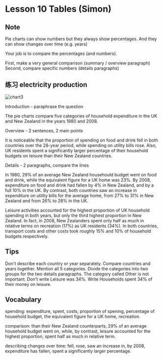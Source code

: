 # Lesson 10 Tables (Simon)

## Note

Pie charts can show numbers but they always show percentages. And they can show changes over time (e.g. years)

Your job is to compare the percentages (and numbers).

First, make a very general comparison
(summary / overview paragraph)
Second, compare specific numbers
(details paragraphs)

## 练习 electricity production

![chart3](https://github.com/Liuhongzhi2018/LearningforIELTS/blob/main/Figures/chart6.PNG)

Introduction - paraphrase the question

The pie charts compare five categories of household expenditure in the UK and New Zealand in the years 1980 and 2008.

Overview - 2 sentences, 2 main points

It is noticeable that the proportion of spending on food and drink fell in both countries over the 28-year period, while spending on utility bills rose. Also, UK residents spent a significantly larger percentage of their household budgets on leisure than their New Zealand countries.

Details - 2 paragraphs, compare the lines

In 1980, 29% of an average New Zealand househould budget went on food and drink, while the equivalent figure for a UK home was 23%. By 2008, expenditure on food and drink had fallen by 4% in New Zealand, and by a full 10% in the UK. By contrast, both countries saw an increase in expenditure on utility bills for the average home, from 27% to 31% in New Zealand and from 26% to 28% in the UK.

Leisure activities accounted for the highest proportion of UK household spending in both years, but only the third highest proportion in New Zealand. In fact, in 2008, New Zealanders spent only half as much in relative terms on recreation (17%) as UK residents (34%). In both countries, transport costs and other costs took roughly 15% and 10% of household budgets respectively.

## Tips 

Don't describe each country or year separately.
Compare countries and years together.
Mention all 5 categories.
Divide the categories into two groups for the two details paragraphs.
The category called Other is not important.
Don't write Leisure was 34%.
Write Households spent 34% of their money on leisure.

## Vocabulary

spending: expenditure, spent, costs, proportion of spening, percentage of household budget, the equivalent figure for a UK home, recreation.

comparison: than their New Zealand counterparts, 29% of an average household budget went on, while, by contrast, leisure accounted for the highest proportion, spent half as much in relative term.

describing changes over time: fell, rose, saw an increase in, by 2008, expenditure has fallen, spent a significantly larger percentage.
